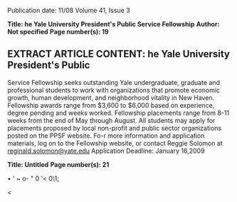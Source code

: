 Publication date: 11/08
Volume 41, Issue 3

**Title: he Yale University President's Public Service Fellowship**
**Author: Not specified**
**Page number(s): 19**

EXTRACT ARTICLE CONTENT:
he Yale University President's Public 
-
Service Fellowship seeks outstanding Yale 
undergraduate, graduate and professional 
students to work with organizations that promote 
economic growth, human development, and 
neighborhood vitality in New Haven. 
Fellowship awards range from $3,600 to $6,000 
based on experience, degree pending and weeks 
worked. Fellowship placements range from 8-11 
weeks from the end of May through August. All 
students may apply for placements proposed by 
local non-profit and public sector organizations 
posted on the PPSF website. 
Fo-r more information and application materials, 
log on to the Fellowship website, or contact 
Reggie Solomon at reginald.solomon@yate.edu 
Application Deadline: January 16,2009 


**Title:  Untitled**
**Page number(s): 21**

• 
' 
~ 
o-
" 
0 
'< 
0\1; 
> 
<